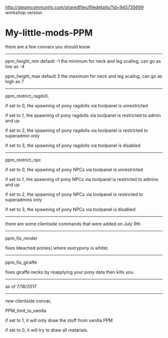 http://steamcommunity.com/sharedfiles/filedetails/?id=945735699 workshop version

# My-little-mods-PPM

there are a few convars you should know

----------------------------------------------------------------------------------------------------------

ppm_height_min default -1 the minimum for neck and leg scaling, can go as low as -4

ppm_height_max default 3 the maximum for neck and leg scaling, can go as high as 7

----------------------------------------------------------------------------------------------------------

ppm_restrict_ragdoll,

if set to 0, the spawning of pony ragdolls via toolpanel is unrestricted

if set to 1, the spawning of pony ragdolls via toolpanel is restricted to admin and up

if set to 2, the spawning of pony ragdolls via toolpanel is restricted to superadmin only

if set to 3, the spawning of pony ragdolls via toolpanel is disabled

----------------------------------------------------------------------------------------------------------

ppm_restrict_npc

if set to 0, the spawning of pony NPCs via toolpanel is unrestricted

if set to 1, the spawning of pony NPCs via toolpanel is restricted to admins and up

if set to 2, the spawning of pony NPCs via toolpanel is restricted to superadmins only

if set to 3, the spawning of pony NPCs via toolpanel is disabled

----------------------------------------------------------------------------------------------------------

there are some clientside commands that were added on July 9th

----------------------------------------------------------------------------------------------------------

ppm_fix_render

fixes bleached ponies( where everypony is white)

----------------------------------------------------------------------------------------------------------

ppm_fix_giraffe

fixes giraffe necks by reapplying your pony data then kills you.

----------------------------------------------------------------------------------------------------------

as of 7/18/2017

----------------------------------------------------------------------------------------------------------

new clientside convar, 

PPM_limit_to_vanilla

if set to 1, it will only draw the stuff from vanilla PPM

if set to 0, it will try to draw all matarials.
